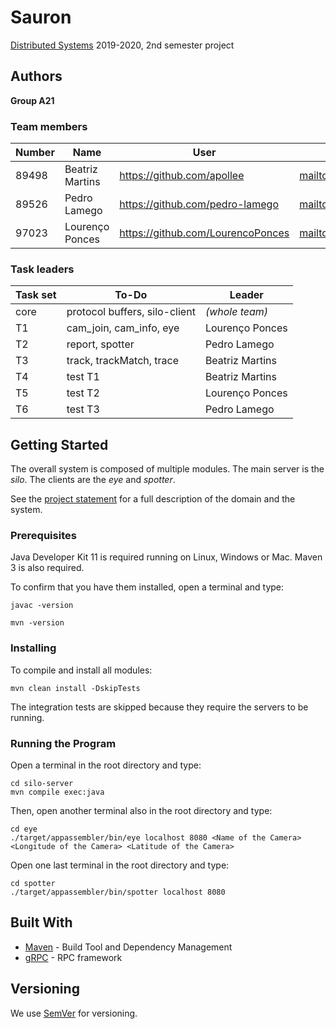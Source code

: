 # Sauron

[Distributed Systems](https://fenix.tecnico.ulisboa.pt/disciplinas/SDis126451113264/2019-2020/2-semestre/pagina-inicial) 2019-2020, 2nd semester project


## Authors

**Group A21**

### Team members


| Number | Name              | User                                | Email                                       |
| -------|-------------------|-------------------------------------| --------------------------------------------|
| 89498  | Beatriz Martins   | <https://github.com/apollee>        | <mailto:maria.d.martins@tecnico.ulisboa.pt> |
| 89526  | Pedro Lamego      | <https://github.com/pedro-lamego>   | <mailto:pedrownlamego@tecnico.ulisboa.pt>   |
| 97023  | Lourenço Ponces   | <https://github.com/LourencoPonces> | <mailto:lourenco.duarte@tecnico.ulisboa.pt> |

### Task leaders


| Task set | To-Do                         | Leader              |
| ---------|-------------------------------| --------------------|
| core     | protocol buffers, silo-client | _(whole team)_      |
| T1       | cam_join, cam_info, eye       | Lourenço Ponces     |
| T2       | report, spotter               | Pedro Lamego        |
| T3       | track, trackMatch, trace      | Beatriz Martins     |
| T4       | test T1                       | Beatriz Martins     |
| T5       | test T2                       | Lourenço Ponces     |
| T6       | test T3                       | Pedro Lamego        |


## Getting Started

The overall system is composed of multiple modules.
The main server is the _silo_.
The clients are the _eye_ and _spotter_.

See the [project statement](https://github.com/tecnico-distsys/Sauron/blob/master/README.md) for a full description of the domain and the system.

### Prerequisites

Java Developer Kit 11 is required running on Linux, Windows or Mac.
Maven 3 is also required.

To confirm that you have them installed, open a terminal and type:

```
javac -version

mvn -version
```

### Installing

To compile and install all modules:

```
mvn clean install -DskipTests
```

The integration tests are skipped because they require the servers to be running.

### Running the Program

Open a terminal in the root directory and type:
```
cd silo-server
mvn compile exec:java
```

Then, open another terminal also in the root directory and type:
```
cd eye
./target/appassembler/bin/eye localhost 8080 <Name of the Camera> <Longitude of the Camera> <Latitude of the Camera>
```

Open one last terminal in the root directory and type:
```
cd spotter
./target/appassembler/bin/spotter localhost 8080
```

## Built With

* [Maven](https://maven.apache.org/) - Build Tool and Dependency Management
* [gRPC](https://grpc.io/) - RPC framework


## Versioning

We use [SemVer](http://semver.org/) for versioning. 
